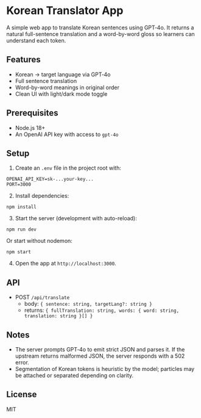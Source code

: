 # Korean Translator App

A simple web app to translate Korean sentences using GPT‑4o. It returns a natural full-sentence translation and a word-by-word gloss so learners can understand each token.

## Features
- Korean → target language via GPT‑4o
- Full sentence translation
- Word-by-word meanings in original order
- Clean UI with light/dark mode toggle

## Prerequisites
- Node.js 18+
- An OpenAI API key with access to `gpt-4o`

## Setup
1. Create an `.env` file in the project root with:

```
OPENAI_API_KEY=sk-...your-key...
PORT=3000
```

2. Install dependencies:

```
npm install
```

3. Start the server (development with auto-reload):

```
npm run dev
```

Or start without nodemon:

```
npm start
```

4. Open the app at `http://localhost:3000`.

## API
- POST `/api/translate`
  - body: `{ sentence: string, targetLang?: string }`
  - returns: `{ fullTranslation: string, words: { word: string, translation: string }[] }`

## Notes
- The server prompts GPT‑4o to emit strict JSON and parses it. If the upstream returns malformed JSON, the server responds with a 502 error.
- Segmentation of Korean tokens is heuristic by the model; particles may be attached or separated depending on clarity.

## License
MIT
